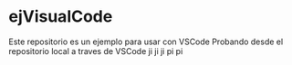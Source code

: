 # ejVisualCode
Este repositorio es un ejemplo para usar con VSCode
Probando desde el repositorio local a traves de VSCode
ji ji ji
pi pi

